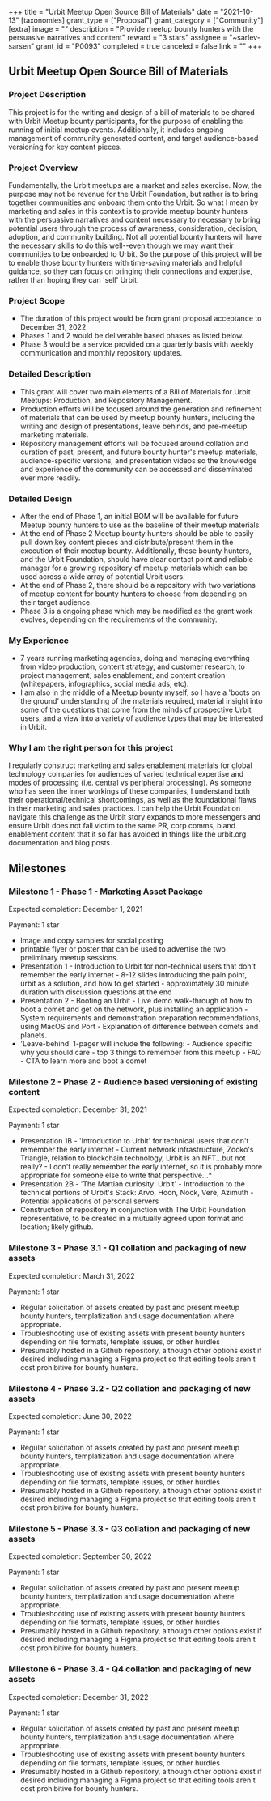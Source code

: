 +++
title = "Urbit Meetup Open Source Bill of Materials"
date = "2021-10-13"
[taxonomies]
grant_type = ["Proposal"]
grant_category = ["Community"]
[extra]
image = ""
description = "Provide meetup bounty hunters with the persuasive narratives and content"
reward = "3 stars"
assignee = "~sarlev-sarsen"
grant_id = "P0093"
completed = true
canceled = false
link = ""
+++

## Urbit Meetup Open Source Bill of Materials

### Project Description

This project is for the writing and design of a bill of materials to be shared with Urbit Meetup bounty participants, for the purpose of enabling the running of initial meetup events. Additionally, it includes ongoing management of community generated content, and target audience-based versioning for key content pieces.

### Project Overview

Fundamentally, the Urbit meetups are a market and sales exercise. Now, the purpose may not be revenue for the Urbit Foundation, but rather is to bring together communities and onboard them onto the Urbit. So what I mean by marketing and sales in this context is to provide meetup bounty hunters with the persuasive narratives and content necessary to necessary to bring potential users through the process of awareness, consideration, decision, adoption, and community building. Not all potential bounty hunters will have the necessary skills to do this well--even though we may want their communities to be onboarded to Urbit. So the purpose of this project will be to enable those bounty hunters with time-saving materials and helpful guidance, so they can focus on bringing their connections and expertise, rather than hoping they can 'sell' Urbit.

### Project Scope

- The duration of this project would be from grant proposal acceptance to December 31, 2022
- Phases 1 and 2 would be deliverable based phases as listed below.
- Phase 3 would be a service provided on a quarterly basis with weekly communication and monthly repository updates.

### Detailed Description

- This grant will cover two main elements of a Bill of Materials for Urbit Meetups: Production, and Repository Management.
- Production efforts will be focused around the generation and refinement of materials that can be used by meetup bounty hunters, including the writing and design of presentations, leave behinds, and pre-meetup marketing materials.
- Repository management efforts will be focused around collation and curation of past, present, and future bounty hunter's meetup materials, audience-specific versions, and presentation videos so the knowledge and experience of the community can be accessed and disseminated ever more readily.

### Detailed Design

- After the end of Phase 1, an initial BOM will be available for future Meetup bounty hunters to use as the baseline of their meetup materials.
- At the end of Phase 2 Meetup bounty hunters should be able to easily pull down key content pieces and distribute/present them in the execution of their meetup bounty. Additionally, these bounty hunters, and the Urbit Foundation, should have clear contact point and reliable manager for a growing repository of meetup materials which can be used across a wide array of potential Urbit users.
- At the end of Phase 2, there should be a repository with two variations of meetup content for bounty hunters to choose from depending on their target audience.
- Phase 3 is a ongoing phase which may be modified as the grant work evolves, depending on the requirements of the community.

### My Experience

- 7 years running marketing agencies, doing and managing everything from video production, content strategy, and customer research, to project management, sales enablement, and content creation (whitepapers, infographics, social media ads, etc).
- I am also in the middle of a Meetup bounty myself, so I have a 'boots on the ground' understanding of the materials required, material insight into some of the questions that come from the minds of prospective Urbit users, and a view into a variety of audience types that may be interested in Urbit.

### Why I am the right person for this project

I regularly construct marketing and sales enablement materials for global technology companies for audiences of varied technical expertise and modes of processing (i.e. central vs peripheral processing). As someone who has seen the inner workings of these companies, I understand both their operational/technical shortcomings, as well as the foundational flaws in their marketing and sales practices. I can help the Urbit Foundation navigate this challenge as the Urbit story expands to more messengers and ensure Urbit does not fall victim to the same PR, corp comms, bland enablement content that it so far has avoided in things like the urbit.org documentation and blog posts.

## Milestones

### Milestone 1 - Phase 1 - Marketing Asset Package

Expected completion: December 1, 2021

Payment: 1 star

- Image and copy samples for social posting
- printable flyer or poster that can be used to advertise the two preliminary meetup sessions.
- Presentation 1 - Introduction to Urbit for non-technical users that don't remember the early internet - 8-12 slides introducing the pain point, urbit as a solution, and how to get started - approximately 30 minute duration with discussion questions at the end
- Presentation 2 - Booting an Urbit - Live demo walk-through of how to boot a comet and get on the network, plus installing an application - System requirements and demonstration preparation recommendations, using MacOS and Port - Explanation of difference between comets and planets.
- 'Leave-behind' 1-pager will include the following: - Audience specific why you should care - top 3 things to remember from this meetup - FAQ - CTA to learn more and boot a comet

### Milestone 2 - Phase 2 - Audience based versioning of existing content

Expected completion: December 31, 2021

Payment: 1 star

- Presentation 1B - 'Introduction to Urbit' for technical users that don't remember the early internet - Current network infrastructure, Zooko's Triangle, relation to blockchain technology, Urbit is an NFT...but not really? - I don't really remember the early internet, so it is probably more appropriate for someone else to write that perspective...\*
- Presentation 2B - 'The Martian curiosity: Urbit' - Introduction to the technical portions of Urbit's Stack: Arvo, Hoon, Nock, Vere, Azimuth - Potential applications of personal servers
- Construction of repository in conjunction with The Urbit Foundation representative, to be created in a mutually agreed upon format and location; likely github.

### Milestone 3 - Phase 3.1 - Q1 collation and packaging of new assets

Expected completion: March 31, 2022

Payment: 1 star

- Regular solicitation of assets created by past and present meetup bounty hunters, templatization and usage documentation where appropriate.
- Troubleshooting use of existing assets with present bounty hunters depending on file formats, template issues, or other hurdles
- Presumably hosted in a Github repository, although other options exist if desired including managing a Figma project so that editing tools aren't cost prohibitive for bounty hunters.

### Milestone 4 - Phase 3.2 - Q2 collation and packaging of new assets

Expected completion: June 30, 2022

Payment: 1 star

- Regular solicitation of assets created by past and present meetup bounty hunters, templatization and usage documentation where appropriate.
- Troubleshooting use of existing assets with present bounty hunters depending on file formats, template issues, or other hurdles
- Presumably hosted in a Github repository, although other options exist if desired including managing a Figma project so that editing tools aren't cost prohibitive for bounty hunters.

### Milestone 5 - Phase 3.3 - Q3 collation and packaging of new assets

Expected completion: September 30, 2022

Payment: 1 star

- Regular solicitation of assets created by past and present meetup bounty hunters, templatization and usage documentation where appropriate.
- Troubleshooting use of existing assets with present bounty hunters depending on file formats, template issues, or other hurdles
- Presumably hosted in a Github repository, although other options exist if desired including managing a Figma project so that editing tools aren't cost prohibitive for bounty hunters.

### Milestone 6 - Phase 3.4 - Q4 collation and packaging of new assets

Expected completion: December 31, 2022

Payment: 1 star

- Regular solicitation of assets created by past and present meetup bounty hunters, templatization and usage documentation where appropriate.
- Troubleshooting use of existing assets with present bounty hunters depending on file formats, template issues, or other hurdles
- Presumably hosted in a Github repository, although other options exist if desired including managing a Figma project so that editing tools aren't cost prohibitive for bounty hunters.
